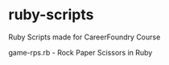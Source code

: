 # ruby-scripts
Ruby Scripts made for CareerFoundry Course

game-rps.rb - Rock Paper Scissors in Ruby
